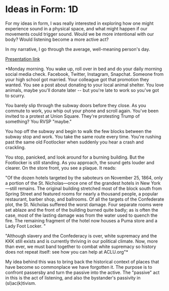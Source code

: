 # Ideas in Form: 1D

For my ideas in form, I was really interested in exploring how one might experience sound in a physical space, and what might happen if our movements could trigger sound. Would we be more intentional with our body? Would listening become a more active act? 

In my narrative, I go through the average, well-meaning person's day. 

[Presentation link](https://docs.google.com/a/newschool.edu/presentation/d/1xlxLQd0Xb_qNuAXH4wIGcSEhWrhhKDSQYJKUw81Ckkw/edit?usp=sharing)

*Monday morning. You wake up, roll over in bed and do your daily morning social media check. Facebook, Twitter, Instagram, Snapchat. Someone from your high school got married. Your colleague got that promotion they wanted. You see a post about donating to your local animal shelter. You love animals, maybe you'll donate later -- but you're late to work so you've got to scurry.

You barely slip through the subway doors before they close. As you commute to work, you whip out your phone and scroll again. You've been invited to a protest at Union Square. They're protesting Trump of something? You RVSP "maybe."

You hop off the subway and begin to walk the few blocks between the subway stop and work. You take the same route every time. You're rushing past the same old Footlocker when suddenly you hear a crash and crackling. 

You stop, panicked, and look around for a burning building. But the Footlocker is still standing. As you approach, the sound gets louder and clearer. On the store front, you see a plaque. It reads:

"Of the dozen hotels targeted by the saboteurs on November 25, 1864, only a portion of the St. Nicholas—once one of the grandest hotels in New York—still remains. The original building stretched most of the block south from Spring Street and featured rooms for nearly a thousand people, a popular restaurant, barber shop, and ballrooms. Of all the targets of the Confederate plot, the St. Nicholas suffered the worst damage. Four separate rooms were set ablaze and the front of the building burned quite badly; as is often the case, most of the lasting damage was from the water used to quench the fire. The remaining fragment of the hotel now houses a Puma store and a Lady Foot Locker. "

"Although slavery and the Confederacy is over, white supremacy and the KKK still exists and is currently thriving in our political climate. Now, more than ever, we must band together to combat white supremacy so history does not repeat itself: see how you can help at ACLU.org"*

My idea behind this was to bring back the historical context of places that have become so commonplace we have forgotten it. The purpose is to confront passersby and turn the passive into the active. The "passive" act in this is the act of listening, and also the bystander's passivity in (sl)ac(k)tivism.
